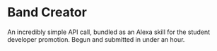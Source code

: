 # Band Creator  
An incredibly simple API call, bundled as an Alexa skill for the student developer promotion. Begun and submitted in under an hour.
